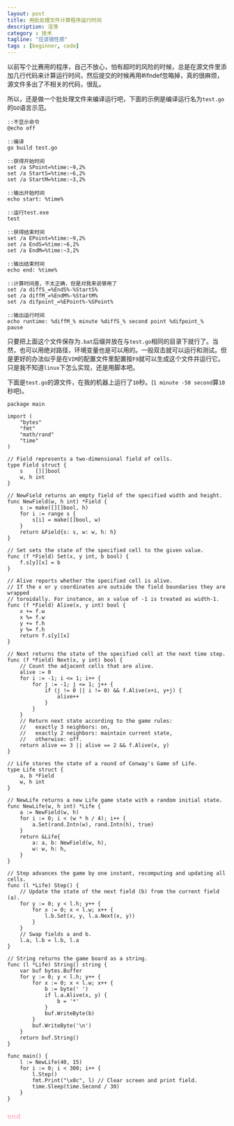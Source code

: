 ```yaml
---
layout: post
title: 用批处理文件计算程序运行时间
description: 淫荡
category : 技术
tagline: "应该很性感"
tags : [beginner, code]
---
```


以前写个比赛用的程序，自己不放心，怕有超时的风险的时候，总是在源文件里添加几行代码来计算运行时间，然后提交的时候再用#ifndef忽略掉，真的很麻烦，源文件多出了不相关的代码，很乱。

所以，还是做一个批处理文件来编译运行吧，下面的示例是编译运行名为`test.go`的`GO`语言示范。

	::不显示命令
	@echo off
	
	::编译
	go build test.go
	
	::获得开始时间
	set /a SPoint=%time:~9,2%
	set /a StartS=%time:~6,2%
	set /a StartM=%time:~3,2%
	
	::输出开始时间
	echo start: %time%
	
	::运行test.exe
	test
	
	::获得结束时间
	set /a EPoint=%time:~9,2%
	set /a EndS=%time:~6,2%
	set /a EndM=%time:~3,2%
	
	::输出结束时间
	echo end: %time%
	
	::计算时间差，不太正确，但是对我来说够用了
	set /a diffS_=%EndS%-%StartS%
	set /a diffM_=%EndM%-%StartM%
	set /a difpoint_=%EPoint%-%SPoint%
	
	::输出运行时间
	echo runtime: %diffM_% minute %diffS_% second point %difpoint_%
	pause



只要把上面这个文件保存为`.bat`后缀并放在与`test.go`相同的目录下就行了。当然，也可以用绝对路径，环境变量也是可以用的。一般双击就可以运行和测试。但是更好的办法似乎是在`VIM`的配置文件里配置按`F9`就可以生成这个文件并运行它。只是我不知道`linux`下怎么实现，还是用脚本吧。

下面是`test.go`的源文件，在我的机器上运行了`10`秒。(`1 minute -50 second`算`10`秒吧)。

	package main
	
	import (
		"bytes"
		"fmt"
		"math/rand"
		"time"
	)
	
	// Field represents a two-dimensional field of cells.
	type Field struct {
		s    [][]bool
		w, h int
	}
	
	// NewField returns an empty field of the specified width and height.
	func NewField(w, h int) *Field {
		s := make([][]bool, h)
		for i := range s {
			s[i] = make([]bool, w)
		}
		return &Field{s: s, w: w, h: h}
	}
	
	// Set sets the state of the specified cell to the given value.
	func (f *Field) Set(x, y int, b bool) {
		f.s[y][x] = b
	}
	
	// Alive reports whether the specified cell is alive.
	// If the x or y coordinates are outside the field boundaries they are wrapped
	// toroidally. For instance, an x value of -1 is treated as width-1.
	func (f *Field) Alive(x, y int) bool {
		x += f.w
		x %= f.w
		y += f.h
		y %= f.h
		return f.s[y][x]
	}
	
	// Next returns the state of the specified cell at the next time step.
	func (f *Field) Next(x, y int) bool {
		// Count the adjacent cells that are alive.
		alive := 0
		for i := -1; i <= 1; i++ {
			for j := -1; j <= 1; j++ {
				if (j != 0 || i != 0) && f.Alive(x+i, y+j) {
					alive++
				}
			}
		}
		// Return next state according to the game rules:
		//   exactly 3 neighbors: on,
		//   exactly 2 neighbors: maintain current state,
		//   otherwise: off.
		return alive == 3 || alive == 2 && f.Alive(x, y)
	}
	
	// Life stores the state of a round of Conway's Game of Life.
	type Life struct {
		a, b *Field
		w, h int
	}
	
	// NewLife returns a new Life game state with a random initial state.
	func NewLife(w, h int) *Life {
		a := NewField(w, h)
		for i := 0; i < (w * h / 4); i++ {
			a.Set(rand.Intn(w), rand.Intn(h), true)
		}
		return &Life{
			a: a, b: NewField(w, h),
			w: w, h: h,
		}
	}
	
	// Step advances the game by one instant, recomputing and updating all cells.
	func (l *Life) Step() {
		// Update the state of the next field (b) from the current field (a).
		for y := 0; y < l.h; y++ {
			for x := 0; x < l.w; x++ {
				l.b.Set(x, y, l.a.Next(x, y))
			}
		}
		// Swap fields a and b.
		l.a, l.b = l.b, l.a
	}
	
	// String returns the game board as a string.
	func (l *Life) String() string {
		var buf bytes.Buffer
		for y := 0; y < l.h; y++ {
			for x := 0; x < l.w; x++ {
				b := byte(' ')
				if l.a.Alive(x, y) {
					b = '*'
				}
				buf.WriteByte(b)
			}
			buf.WriteByte('\n')
		}
		return buf.String()
	}
	
	func main() {
		l := NewLife(40, 15)
		for i := 0; i < 300; i++ {
			l.Step()
			fmt.Print("\x0c", l) // Clear screen and print field.
			time.Sleep(time.Second / 30)
		}
	}


<h3 style="color: pink">end</h3>
